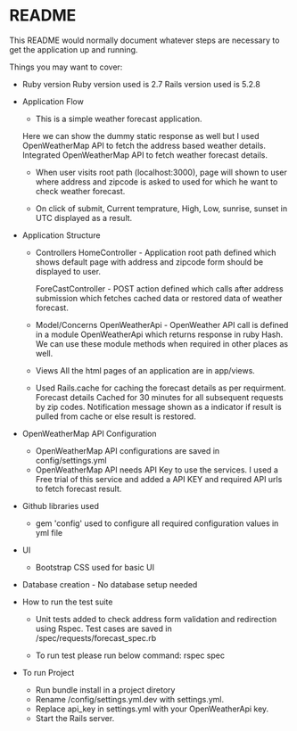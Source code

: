 # README

This README would normally document whatever steps are necessary to get the
application up and running.

Things you may want to cover:

* Ruby version
  Ruby version used is 2.7
  Rails version used is 5.2.8

* Application Flow
  - This is a simple weather forecast application.  

  Here we can show the dummy static response as well but I used OpenWeatherMap API to fetch the address based weather details. Integrated OpenWeatherMap API to fetch weather forecast details.

  - When user visits root path (localhost:3000), page will shown to user where address and zipcode is asked to used for which he want to check weather forecast.

  - On click of submit, Current temprature, High, Low, sunrise, sunset in UTC displayed as a result.

* Application Structure
  - Controllers
    HomeController - Application root path defined which shows default page with address and zipcode form should be displayed to user.

    ForeCastController - POST action defined which calls after address submission which fetches cached data or restored data of weather forecast.

  - Model/Concerns
    OpenWeatherApi - OpenWeather API call is defined in a module OpenWeatherApi which returns response in ruby Hash. We can use these module methods when required in other places as well.

  - Views
    All the html pages of an application are in app/views. 

  - Used Rails.cache for caching the forecast details as per requirment. Forecast details Cached for 30 minutes for all subsequent requests by zip codes. Notification message shown as a indicator if result is pulled from cache or else result is restored.

* OpenWeatherMap API Configuration
  - OpenWeatherMap API configurations are saved in config/settings.yml
  - OpenWeatherMap API  needs API Key to use the services. I used a Free trial of this service and added a API KEY and  required API urls to fetch forecast result.

* Github libraries used
  - gem 'config' used to configure all required configuration values in yml file

* UI
  - Bootstrap CSS used for basic UI 

* Database creation - No database setup needed

* How to run the test suite
  - Unit tests added to check address form validation and redirection using Rspec. Test cases are saved in /spec/requests/forecast_spec.rb

  - To run test please run below command: rspec spec

* To run Project
  - Run bundle install in a project diretory
  - Rename /config/settings.yml.dev with settings.yml.
  - Replace api_key in settings.yml with your OpenWeatherApi key.
  - Start the Rails server.

